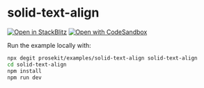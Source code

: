 # solid-text-align

[![Open in StackBlitz](https://developer.stackblitz.com/img/open_in_stackblitz.svg)](https://stackblitz.com/github/prosekit/examples/tree/master/solid-text-align)
[![Open with CodeSandbox](https://assets.codesandbox.io/github/button-edit-lime.svg)](https://codesandbox.io/p/sandbox/github/prosekit/examples/tree/master/solid-text-align)

Run the example locally with:

```bash
npx degit prosekit/examples/solid-text-align solid-text-align
cd solid-text-align
npm install
npm run dev
```
